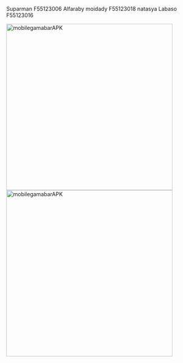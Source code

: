 Suparman F55123006
Alfaraby moidady F55123018
natasya Labaso  F55123016


<img width="437" alt="mobilegamabarAPK" src="https://github.com/user-attachments/assets/72161440-5b72-4a82-a13a-ccc76906b658">
<img width="437" alt="mobilegamabarAPK" src="https://github.com/user-attachments/assets/626df813-50f2-466d-a075-560790b5c3dd">
